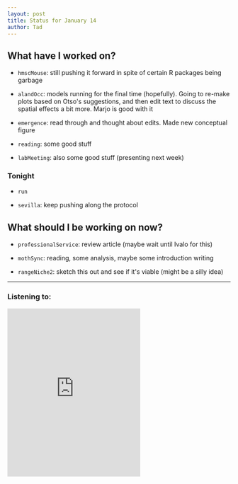 ```yaml
---
layout: post 
title: Status for January 14 
author: Tad
---
```



## What have I worked on?

* `hmscMouse`: still pushing it forward in spite of certain R packages being garbage

* `alandOcc`: models running for the final time (hopefully). Going to re-make plots based on Otso's suggestions, and then edit text to discuss the spatial effects a bit more. Marjo is good with it 

* `emergence`: read through and thought about edits. Made new conceptual figure 

* `reading`: some good stuff

* `labMeeting`: also some good stuff (presenting next week)





### Tonight

* `run`

* `sevilla`: keep pushing along the protocol





## What should I be working on now?

* `professionalService`: review article (maybe wait until Ivalo for this)

* `mothSync`: reading, some analysis, maybe some introduction writing

* `rangeNiche2`: sketch this out and see if it's viable (might be a silly idea)








--- 

### Listening to:

<iframe src="https://open.spotify.com/embed/track/1tvUvS7CKtF6IhGtDGK8XD" width="300" height="380" frameborder="0" allowtransparency="true" allow="encrypted-media"></iframe>

<i class='fa fa-code' style='color:pink'></i>
